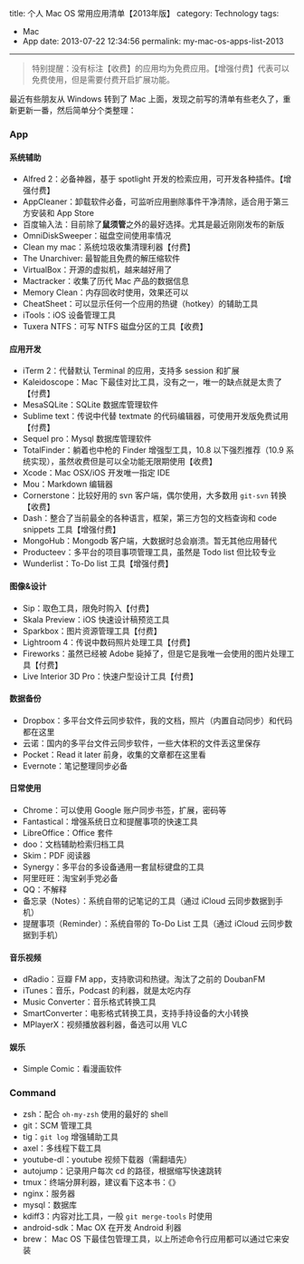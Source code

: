 title: 个人 Mac OS 常用应用清单【2013年版】
category: Technology
tags: 
- Mac
- App
date: 2013-07-22 12:34:56 
permalink: my-mac-os-apps-list-2013

---


> 特别提醒：没有标注【收费】的应用均为免费应用。【增强付费】代表可以免费使用，但是需要付费开启扩展功能。


最近有些朋友从 Windows 转到了 Mac 上面，发现之前写的清单有些老久了，重新更新一番，然后简单分个类整理：

### App

#### 系统辅助

* Alfred 2：必备神器，基于 spotlight 开发的检索应用，可开发各种插件。【增强付费】
* AppCleaner：卸载软件必备，可监听应用删除事件干净清除，适合用于第三方安装和 App Store
* 百度输入法：目前除了**鼠须管**之外的最好选择。尤其是最近刚刚发布的新版
* OmniDiskSweeper：磁盘空间使用率情况
* Clean my mac：系统垃圾收集清理利器【付费】
* The Unarchiver: 最智能且免费的解压缩软件
* VirtualBox：开源的虚拟机，越来越好用了
* Mactracker：收集了历代 Mac 产品的数据信息
* Memory Clean：内存回收时使用，效果还可以
* CheatSheet：可以显示任何一个应用的热键（hotkey）的辅助工具
* iTools：iOS 设备管理工具
* Tuxera NTFS：可写 NTFS 磁盘分区的工具【收费】

#### 应用开发

* iTerm 2：代替默认 Terminal 的应用，支持多 session 和扩展
* Kaleidoscope：Mac 下最佳对比工具，没有之一，唯一的缺点就是太贵了【付费】
* MesaSQLite：SQLite 数据库管理软件
* Sublime text：传说中代替 textmate 的代码编辑器，可使用开发版免费试用【付费】
* Sequel pro：Mysql 数据库管理软件
* TotalFinder：躺着也中枪的 Finder 增强型工具，10.8 以下强烈推荐（10.9 系统实现），虽然收费但是可以全功能无限期使用【收费】
* Xcode：Mac OSX/iOS 开发唯一指定 IDE
* Mou：Markdown 编辑器
* Cornerstone：比较好用的 svn 客户端，偶尔使用，大多数用 `git-svn` 转换【收费】
* Dash：整合了当前最全的各种语言，框架，第三方包的文档查询和 code snippets 工具【增强付费】
* MongoHub：Mongodb 客户端，大数据时总会崩溃。暂无其他应用替代
* Producteev：多平台的项目事项管理工具，虽然是 Todo list 但比较专业
* Wunderlist：To-Do list 工具【增强付费】

#### 图像&设计

* Sip：取色工具，限免时购入【付费】
* Skala Preview：iOS 快速设计稿预览工具
* Sparkbox：图片资源管理工具【付费】
* Lightroom 4：传说中数码照片处理工具【付费】
* Fireworks：虽然已经被 Adobe 毙掉了，但是它是我唯一会使用的图片处理工具【付费】
* Live Interior 3D Pro：快速户型设计工具【付费】

#### 数据备份

* Dropbox：多平台文件云同步软件，我的文档，照片（内置自动同步）和代码都在这里
* 云诺：国内的多平台文件云同步软件，一些大体积的文件丢这里保存
* Pocket：Read it later 前身，收集的文章都在这里看
* Evernote：笔记整理同步必备


#### 日常使用

* Chrome：可以使用 Google 账户同步书签，扩展，密码等
* Fantastical：增强系统日立和提醒事项的快速工具
* LibreOffice：Office 套件
* doo：文档辅助检索归档工具
* Skim：PDF 阅读器
* Synergy：多平台的多设备通用一套鼠标键盘的工具
* 阿里旺旺：淘宝剁手党必备
* QQ：不解释
* 备忘录（Notes）：系统自带的记笔记的工具（通过 iCloud 云同步数据到手机）
* 提醒事项（Reminder）：系统自带的 To-Do List 工具（通过 iCloud 云同步数据到手机）

#### 音乐视频

* dRadio：豆瓣 FM app，支持歌词和热键。淘汰了之前的 DoubanFM
* iTunes：音乐，Podcast 的利器，就是太吃内存
* Music Converter：音乐格式转换工具
* SmartConverter：电影格式转换工具，支持手持设备的大小转换
* MPlayerX：视频播放器利器，备选可以用 VLC

#### 娱乐

* Simple Comic：看漫画软件


### Command

* zsh：配合 `oh-my-zsh` 使用的最好的 shell
* git：SCM 管理工具
* tig：`git log` 增强辅助工具
* axel：多线程下载工具
* youtube-dl：youtube 视频下载器（需翻墙先）
* autojump：记录用户每次 cd 的路径，根据缩写快速跳转
* tmux：终端分屏利器，建议看下这本书：《》
* nginx：服务器
* mysql：数据库
* kdiff3：内容对比工具，一般 `git merge-tools` 时使用
* android-sdk：Mac OX 在开发 Android 利器
* brew： Mac OS 下最佳包管理工具，以上所述命令行应用都可以通过它来安装
